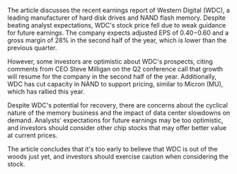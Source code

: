 The article discusses the recent earnings report of Western Digital (WDC), a leading manufacturer of hard disk drives and NAND flash memory. Despite beating analyst expectations, WDC's stock price fell due to weak guidance for future earnings. The company expects adjusted EPS of $0.40-$0.60 and a gross margin of 28% in the second half of the year, which is lower than the previous quarter.

However, some investors are optimistic about WDC's prospects, citing comments from CEO Steve Milligan on the Q2 conference call that growth will resume for the company in the second half of the year. Additionally, WDC has cut capacity in NAND to support pricing, similar to Micron (MU), which has rallied this year.

Despite WDC's potential for recovery, there are concerns about the cyclical nature of the memory business and the impact of data center slowdowns on demand. Analysts' expectations for future earnings may be too optimistic, and investors should consider other chip stocks that may offer better value at current prices.

The article concludes that it's too early to believe that WDC is out of the woods just yet, and investors should exercise caution when considering the stock.